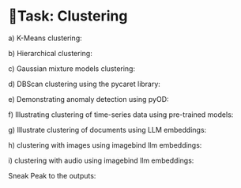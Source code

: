 # 🎯Task: Clustering

a) K-Means clustering: 

b) Hierarchical clustering:

c) Gaussian mixture models clustering:

d) DBScan clustering using the pycaret library:

e) Demonstrating anomaly detection using pyOD:

f) Illustrating clustering of time-series data using pre-trained models: 

g) Illustrate clustering of documents using LLM embeddings:

h) clustering with images using imagebind llm embeddings:

i) clustering with audio using imagebind llm embeddings: 

Sneak Peak to the outputs:

 
